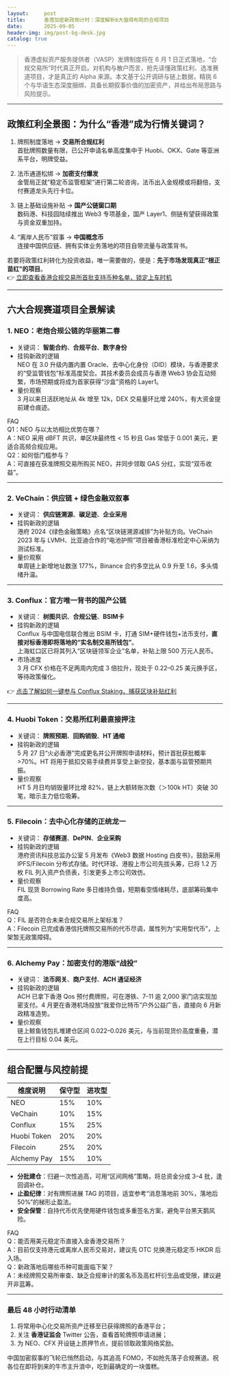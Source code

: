 ```yaml
---
layout:     post
title:      香港加密新政倒计时：深度解析6大值得布局的合规项目
date:       2025-09-05
header-img: img/post-bg-desk.jpg
catalog: true
---
```


> 香港虚拟资产服务提供者（VASP）发牌制度将在 6 月 1 日正式落地，“合规交易所”时代真正开启。对机构与散户而言，抢先读懂政策红利、选准赛道项目，才是真正的 Alpha 来源。本文基于公开调研与链上数据，精挑 6 个与华语生态深度捆绑、具备长期叙事价值的加密资产，并给出布局思路与风险提示。

---

## 政策红利全景图：为什么“香港”成为行情关键词？

1. 牌照制度落地 → **交易所合规红利**  
   首批牌照数量有限，已公开申请名单高度集中于 Huobi、OKX、Gate 等亚洲系平台，明牌受益。

2. 法币通道松绑 → **加密支付爆发**  
   金管局正就“稳定币监管框架”进行第二轮咨询，法币出入金规模或将翻倍，支付赛道龙头先行卡位。

3. 链上基础设施补贴 → **国产公链窗口期**  
   数码港、科技园陆续推出 Web3 专项基金，国产 Layer1、侧链有望获得政策与资金双重加持。

4. “离岸人民币”叙事 → **中国概念币**  
   连接中国供应链、拥有实体业务落地的项目自带流量与政策背书。

若要将政策红利转化为投资收益，唯一需要做的，便是：**先于市场发现真正“根正苗红”的项目**。  
👉 [立即查看香港合规交易所首批支持币种名单，锁定上车时机](https://okxdog.com/)

---

## 六大合规赛道项目全景解读

### 1. NEO：老炮合规公链的华丽第二春
- 关键词： **智能合约**、**合规平台**、**数字身份**
- 挂钩新政的逻辑  
  NEO 在 3.0 升级内置内置 Oracle、去中心化身份（DID）模块，与香港要求的“受监管钱包”标准高度契合。其技术委员会成员与香港 Web3 协会互动频繁，市场预期或将成为首家获得“沙盒”资格的 Layer1。
- 量价观察  
  3 月以来日活跃地址从 4k 增至 12k，DEX 交易量环比增 240%，有大资金提前建仓痕迹。

FAQ  
Q1：NEO 与以太坊相比优势在哪？  
A：NEO 采用 dBFT 共识，单区块最终性 < 15 秒且 Gas 常低于 0.001 美元，更适合高频合规应用。  
Q2：如何低门槛参与？  
A：可直接在获准牌照交易所购买 NEO，并同步领取 GAS 分红，实现“双币收益”。

---

### 2. VeChain：供应链 + 绿色金融双叙事
- 关键词： **供应链溯源**、**碳足迹**、**企业采用**
- 挂钩新政的逻辑  
  港府 2024《绿色金融策略》点名“区块链溯源减排”为补贴方向。VeChain 2023 年与 LVMH、比亚迪合作的“电池护照”项目被香港标准检定中心采纳为测试标准。
- 量价观察  
  单周链上新增地址数涨 177%，Binance 合约多空比从 0.9 升至 1.6，多头情绪升温。

---

### 3. Conflux：官方唯一背书的国产公链
- 关键词： **树图共识**、**合规公链**、**BSIM卡**
- 挂钩新政的逻辑  
  Conflux 与中国电信联合推出 BSIM 卡，打通 SIM+硬件钱包+法币支付，**直接对标香港即将落地的“实名制交易所钱包”**。  
  上海虹口区已将其列入“区块链领军企业”名单，补贴上限 500 万元人民币。
- 市场进度  
  3 月 CFX 价格在不足两周内完成 3 倍拉升，现处于 0.22–0.25 美元换手区，等待政策催化。

👉 [点击了解如何一键参与 Conflux Staking，捕获区块补贴红利](https://okxdog.com/)

---

### 4. Huobi Token：交易所红利最直接押注
- 关键词： **牌照预期**、**回购销毁**、**HT 通缩**
- 挂钩新政的逻辑  
  5 月 27 日“火必香港”完成更名并公开牌照申请材料，预计首批获批概率 >70%。HT 将用于抵扣交易手续费并享受上新空投，基本面与监管预期共振。
- 量价观察  
  HT 5 月日均销毁量环比增 82%，链上大额转账次数（＞100k HT）突破 30 笔，暗示主力低位吸筹。

---

### 5. Filecoin：去中心化存储的正统龙一
- 关键词： **存储赛道**、**DePIN**、**企业采购**
- 挂钩新政的逻辑  
  港府资讯科技总监办公室 5 月发布《Web3 数据 Hosting 白皮书》，鼓励采用 IPFS/Filecoin 分布式存储。时代环球、港股上市公司先拔头筹，已将 1.2 万枚 FIL 列入资产负债表，引发更多上市公司效仿。
- 量价观察  
  FIL 现货 Borrowing Rate 多日维持负值，短期看空情绪耗尽，底部筹码集中度高。

FAQ  
Q：FIL 是否符合未来合规交易所上架标准？  
A：Filecoin 已完成香港信托牌照交易所的代币尽调，属性列为“实用型代币”，上架暂无政策障碍。

---

### 6. Alchemy Pay：加密支付的港版“战投”
- 关键词： **法币网关**、**商户支付**、**ACH 通证经济**
- 挂钩新政的逻辑  
  ACH 已拿下香港 Qos 预付费牌照，可在港铁、7-11 逾 2,000 家门店实现加密支付。4 月更在香港机场投放“我爱你比特币”户外公益广告，直接向 6 月新政精准造势。
- 量价观察  
  链上鲸鱼钱包扎堆建仓区间 0.022–0.026 美元，与当前现货价高度重叠，潜在上行目标 0.04 美元。

---

## 组合配置与风控前提

| 维度说明 | 保守型 | 进攻型 |
|---|---|---|
| NEO | 15% | 10% |
| VeChain | 10% | 15% |
| Conflux | 15% | 25% |
| Huobi Token | 20% | 20% |
| Filecoin | 25% | 20% |
| Alchemy Pay | 15% | 10% |

- **分批建仓**：归避一次性追高，可用“区间网格”策略，将总资金分成 3–4 批，逢回调补仓。  
- **止盈纪律**：对有牌照进展 TAG 的项目，适宜参考“消息落地前 30%，落地后 50%”的梯形止盈法。  
- **安全保管**：自持代币优先使用硬件钱包或多重签名方案，避免平台黑天鹅风险。

FAQ  
Q：能否用美元稳定币直接入金香港交易所？  
A：目前仅支持港元或离岸人民币交易对，建议先 OTC 兑换港元稳定币 HKDR 后入场。  
Q：新政落地后哪些币种可能面临下架？  
A：未经牌照交易所审查、缺乏合规审计的匿名币及高杠杆衍生品或受限，建议避开非蓝筹。

---

### 最后 48 小时行动清单

1. 将常用中心化交易所资产迁移至已获得牌照的香港平台；  
2. 关注 **香港证监会** Twitter 公告，查看首轮牌照申请进展；  
3. 为 NEO、CFX 开设链上质押节点，提前领取政策网络奖励。

中国加密叙事的飞轮已悄然启动，与其追高 FOMO，不如抢先落子合规赛道。祝各位在即将到来的牛市主升浪中，吃到最确定的一块蛋糕。